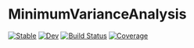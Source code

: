 # MinimumVarianceAnalysis

[![Stable](https://img.shields.io/badge/docs-stable-blue.svg)](https://Beforerr.github.io/MinimumVarianceAnalysis.jl/stable/)
[![Dev](https://img.shields.io/badge/docs-dev-blue.svg)](https://Beforerr.github.io/MinimumVarianceAnalysis.jl/dev/)
[![Build Status](https://github.com/Beforerr/MinimumVarianceAnalysis.jl/actions/workflows/CI.yml/badge.svg?branch=main)](https://github.com/Beforerr/MinimumVarianceAnalysis.jl/actions/workflows/CI.yml?query=branch%3Amain)
[![Coverage](https://codecov.io/gh/Beforerr/MinimumVarianceAnalysis.jl/branch/main/graph/badge.svg)](https://codecov.io/gh/Beforerr/MinimumVarianceAnalysis.jl)
